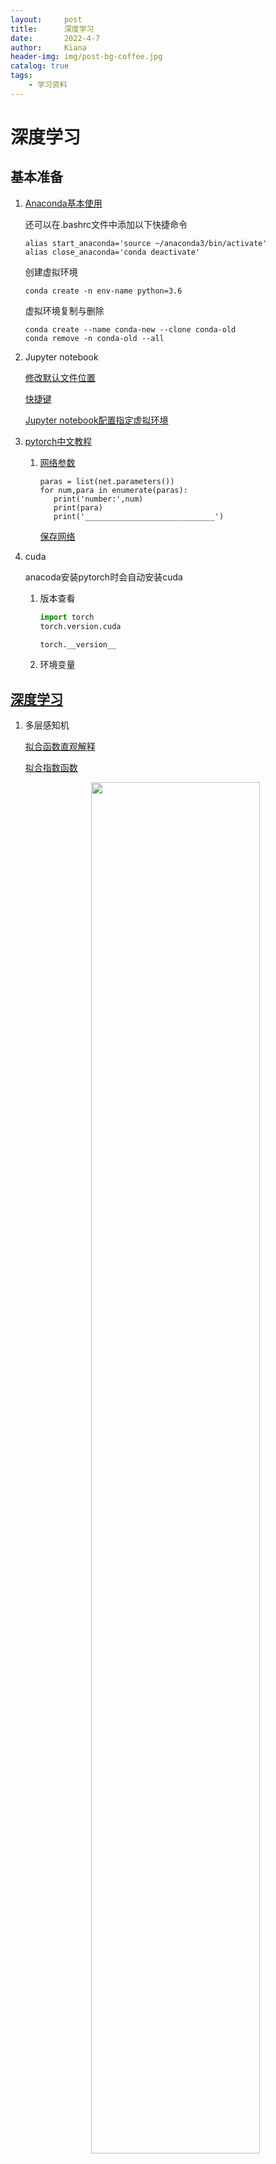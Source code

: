 ```yaml
---
layout:     post
title:      深度学习
date:       2022-4-7
author:     Kiana
header-img: img/post-bg-coffee.jpg
catalog: true
tags:
    - 学习资料
---
```


# 深度学习

## 基本准备

1. [Anaconda基本使用](https://blog.csdn.net/miracleoa/article/details/106115730?spm=1001.2014.3001.5502)


   还可以在.bashrc文件中添加以下快捷命令
   ```
   alias start_anaconda='source ~/anaconda3/bin/activate'
   alias close_anaconda='conda deactivate'   
   ```

   创建虚拟环境

   ```
   conda create -n env-name python=3.6   
   ```   
   虚拟环境复制与删除
   ```
   conda create --name conda-new --clone conda-old   
   conda remove -n conda-old --all
   ```
2. Jupyter notebook

   [修改默认文件位置](https://blog.csdn.net/limanjihe/article/details/106317245)
   
   [快捷键](https://www.jianshu.com/p/2ea525a7c488)
   
   [Jupyter notebook配置指定虚拟环境](https://blog.csdn.net/YJ_tech_fan/article/details/104201053)

3. [pytorch中文教程](https://www.bookstack.cn/read/PyTorch-1.2-zh/4f56cf5c3d32d3b6.md#sphx-glr-beginner-blitz-tensor-tutorial-py)

   1. [网络参数](https://zhuanlan.zhihu.com/p/119305088)

      ```
      paras = list(net.parameters())
      for num,para in enumerate(paras):
         print('number:',num)
         print(para)
         print('_____________________________')   
      ```

      [保存网络](https://www.bookstack.cn/read/PyTorch-1.2-zh/f3cd265c22d49fbd.md)

4. cuda

   anacoda安装pytorch时会自动安装cuda
   
   1. 版本查看

      ```python
      import torch      
      torch.version.cuda

      torch.__version__
      ```

   2. 环境变量


## [深度学习](https://zh-v1.d2l.ai/index.html)

1. 多层感知机

   [拟合函数直观解释](https://www.cnblogs.com/yeluzi/p/7491619.html)

   [拟合指数函数](https://blog.csdn.net/lny161224/article/details/120480402)

   <div align="center">
	   <img src="https://pictures-kiana.oss-cn-beijing.aliyuncs.com/img/202204072043198.png" width="75%">

      <div style="color:orange; border-bottom: 1px solid #d9d9d9;
      display: inline-block;
      color: #999;
      padding: 2px;">
      需要较多参数，且无法利用临近信息
  	   </div>
   </div>

   多层感知机十分适合处理表格数据，其中行对应样本，列对应特征。 对于表格数据，我们寻找的模式可能涉及特征之间的交互，但是我们不能预先假设任何与特征交互相关的先验结构。 此时，多层感知机可能是最好的选择，然而对于高维感知数据，这种缺少结构的网络可能会变得不实用。

2. 卷积神经网络

   ![](https://pictures-kiana.oss-cn-beijing.aliyuncs.com/img/202204071946981.png)

   想象一下，假设你想从一张图片中找到某个物体。 合理的假设是：无论哪种方法找到这个物体，都应该和物体的位置无关

   * 平移不变性（translation invariance）：不管检测对象出现在图像中的哪个位置，神经网络的前面几层应该对相同的图像区域具有相似的反应，即为“平移不变性”。
   * 局部性（locality）：神经网络的前面几层应该只探索输入图像中的局部区域，而不过度在意图像中相隔较远区域的关系。

   卷积神经网络（convolutional neural networks，CNN）是机器学习利用自然图像中一些已知结构的创造性方法。

3. bug

   [网络结构](https://blog.csdn.net/baidu_36639782/article/details/86713537)

## Python

### 初学

1. 函数的默认参数

   当没有提供参数值时，这个参数就会使用默认值

   如果你提供了，就用你给的

   ```python
   def hello(name = 'world'):
       print('hello ' + name)
   
   hello() # 输出hello world
   hello('Kiana')
   ```

2. 异常处理

   使用**try...except**语句来处理异常，把可能引发异常的语句放在try块中，把处理异常的语句放在except块中，以保证程序不会中断。

   ```python
   try:
       a = int('0.5')
       print(a)
   except:
      print('error: convert "0.5" to int')
   print('Done')
   
   # error：convert "0.5" to int'
   # Done
   ```

3. 字典

4. 面向对象

   类（class）&对象（object）：类是一种抽象的类型，而对象是这种类型的实例；类名加圆括号()的形式可以创建一个类的实例

5. 共享变量与对象

   `from 变量所在文件名 import 变量名`

   ```
   import A
   A.add(1,2)   

   or

   from A import add
   add(1,2)
   ```

   ```
   import sys
   sys.path.append(r'E:\PythonProject\winycg')
   '''python import模块时， 是在sys.path里按顺序查找的。
   sys.path是一个列表，里面以字符串的形式存储了许多路径。
   使用A.py文件中的函数需要先将他的文件路径放到sys.path中'''
   import A
   
   a=A.A(2,3)
   a.add()   
   ```

## 一些细节

1. 向量与矩阵

   将所有特征放到向量$\mathbf{x} \in \mathbb{R}^d$中，并将所有权重放到向量$\mathbf{w} \in \mathbb{R}^d$中，

   $$\hat{y} = \mathbf{w}^\top \mathbf{x} + b.$$

   其中，向量$\mathbf{x}$对应于单个数据样本的特征。

   

   用符号表示的矩阵$\mathbf{X} \in \mathbb{R}^{n \times d}$可以很方便地引用我们整个数据集的$n$个样本

   $${\hat{\mathbf{y}}} = \mathbf{X} \mathbf{w} + b$$

   其中，$\mathbf{X}$的每一行是一个样本，每一列是一种特征。

